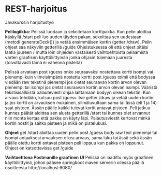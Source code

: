 # REST-harjoitus
Javakurssin harjoitustyö

**Pelilogiikka:**
Pelissä luodaan ja sekoitetaan korttipakka.
Kun pelin aloittaa käskyllä /start 
peli luo uuden täyden pakan, sekoittaa sen uudestaan (metodi generateDeck()) ja vetää ensimmäisen kortin (getter /draw).
Pelin ohjeet saa näkyviin getterillä /guide
Ohjeistuksessa oli että ohjeet pitäisi laatia juureen /
mutta loin ohjeiden vastaisesti vaihtoehtoista pelaamista varten graafisen käyttöliittymän jonka ohjasin tulemaan juuresta (toivottavasti tämä ei vähennä pisteitä)

Pelissä arvataan post /guess onko seuraavaksi nostettava kortti isompi vai pienempi kuin viimeisimpänä nostettu kortti
post /guess toimii että bodyssa viedään raw tekstinä pienempi jos oletat seuraavan kortin arvon olevan pienempi tai isompi jos oletat seuraavan kortin arvon olevan isompi.
Vääristä tekstisisällöistä palauteviesti ohjaa laittamaan bodyyn oikean tekstin.
Kun arvaus tehdään, kutsuu post /guess itse getter /draw ja vetää uuden kortin ja jos kortti on arvauksen mukainen, silmäluvultaan sama tai ässä (eli 1 ja 14) saat pisteen.
Ässän päälle kaikki tulevat kortit antavat pisteen.
Peli jatkuu kunnes päätät aloittaa sen alusta getterillä /start tai kunnes olet arvannut niin monta kertaa että pakka on käyty läpi.
Palautusviestit kertovat minkä kortin nostit ja saitko pisteen ja mikä on pistelukusi.

**Ohjeet**
get /start aloittaa uuden pelin
post /guess body raw text pienempi tai isompi antaaksesi arvauksen
oikea arvaus, sama luku tai ässä sekä ässän päälle otettu kortti antavat pisteen
peli loppuu kun pakka on loppunut.
Ohjeet on katsottavissa get /guide

**Vaihtoehtona Postmanille graafinen UI**
Pelissä on laadittu myös graafinen käyttöliittymä, johon pääsee springboot maven serverin ollessa päällä osoitteesta 
http://localhost:8080/


